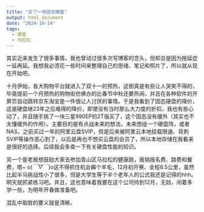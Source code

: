 ```yaml
---
title: "买了一块固态硬盘"
output: html_document
date: "2024-10-14"
tags: 
  - 硬盘
  - 马拉松
---
```


<!--more-->


其实近来发生了很多事情，我也曾动过很多次写博客的念头，但却总是因为拖延症一延再延。我想我必须花一些时间来整理自己的思绪、笔记和照片了，所以就从现在开始吧。

十月伊始，各大购物平台就进入了双十一的预热，这倒真是有些让人哭笑不得的，毕竟提前一个月预热的购物街仿佛办的比春节中秋还要热闹，并且在各种软件的开屏页自动跳转京东淘宝是一件很让人讨厌的事情。于是我看到了固态硬盘的降价，这是硬盘继23年之后难得的降价，即使没有当时那么大力度的折扣，我也有些心动了，并且随手挑了一块三星990EP的2T版买了，这个固态没有缓外（其实也不太懂缓外的作用）。主要目的是有点战未来的想法，未来想组一个硬盘阵，或者NAS，之前买过一年的阿里云盘SVIP，但是后来被阿里云本地挂载限速、背刺SVIP等操作恶心到了，以后是再也不想买云盘的会员了，所以本地存储在我看来是很好的选择。后续我会多查一下有关硬盘性能的知识。

另一个是老板想鼓励大家去参加青山区马拉松的健康跑，报销报名费、路费和餐费，嗯~ o(*￣▽￣*)o这不得抓住机会薅个羊毛，12月初开赛、全程8.5公里，虽然比起半马挑战性小了很多，但是大学生等于半个老年人的公式我还是记得的hhh。明天就抓紧练习吧。并且，这也意味着我要在这个公司待到12月，无妨，闲着多学一些，为明年开春做准备吧。

混乱中取胜的要义就是清晰。

